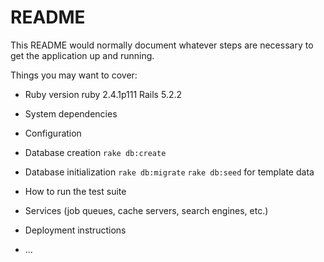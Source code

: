 # README

This README would normally document whatever steps are necessary to get the
application up and running.

Things you may want to cover:

* Ruby version
ruby 2.4.1p111
Rails 5.2.2

* System dependencies

* Configuration

* Database creation
`rake db:create`

* Database initialization
`rake db:migrate`
`rake db:seed` for template data

* How to run the test suite

* Services (job queues, cache servers, search engines, etc.)

* Deployment instructions

* ...

